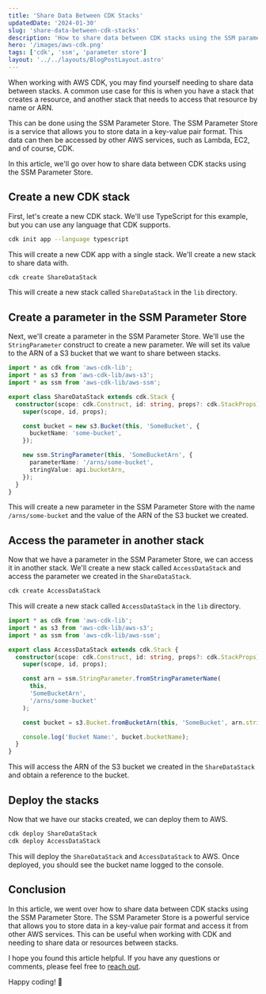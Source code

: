 ```yaml
---
title: 'Share Data Between CDK Stacks'
updatedDate: '2024-01-30'
slug: 'share-data-between-cdk-stacks'
description: 'How to share data between CDK stacks using the SSM parameter store.'
hero: '/images/aws-cdk.png'
tags: ['cdk', 'ssm', 'parameter store']
layout: '../../layouts/BlogPostLayout.astro'
---
```


When working with AWS CDK, you may find yourself needing to share data between stacks. A common use case for this is when you have a stack that creates a resource, and another stack that needs to access that resource by name or ARN.

This can be done using the SSM Parameter Store. The SSM Parameter Store is a service that allows you to store data in a key-value pair format. This data can then be accessed by other AWS services, such as Lambda, EC2, and of course, CDK.

In this article, we'll go over how to share data between CDK stacks using the SSM Parameter Store.

## Create a new CDK stack

First, let's create a new CDK stack. We'll use TypeScript for this example, but you can use any language that CDK supports.

```bash
cdk init app --language typescript
```

This will create a new CDK app with a single stack. We'll create a new stack to share data with.

```bash
cdk create ShareDataStack
```

This will create a new stack called `ShareDataStack` in the `lib` directory.

## Create a parameter in the SSM Parameter Store

Next, we'll create a parameter in the SSM Parameter Store. We'll use the `StringParameter` construct to create a new parameter. We will set its value to the ARN of a S3 bucket that we want to share between stacks.

```typescript
import * as cdk from 'aws-cdk-lib';
import * as s3 from 'aws-cdk-lib/aws-s3';
import * as ssm from 'aws-cdk-lib/aws-ssm';

export class ShareDataStack extends cdk.Stack {
  constructor(scope: cdk.Construct, id: string, props?: cdk.StackProps) {
    super(scope, id, props);

    const bucket = new s3.Bucket(this, 'SomeBucket', {
      bucketName: 'some-bucket',
    });

    new ssm.StringParameter(this, 'SomeBucketArn', {
      parameterName: '/arns/some-bucket',
      stringValue: api.bucketArn,
    });
  }
}
```

This will create a new parameter in the SSM Parameter Store with the name `/arns/some-bucket` and the value of the ARN of the S3 bucket we created.

## Access the parameter in another stack

Now that we have a parameter in the SSM Parameter Store, we can access it in another stack. We'll create a new stack called `AccessDataStack` and access the parameter we created in the `ShareDataStack`.

```bash
cdk create AccessDataStack
```

This will create a new stack called `AccessDataStack` in the `lib` directory.

```typescript
import * as cdk from 'aws-cdk-lib';
import * as s3 from 'aws-cdk-lib/aws-s3';
import * as ssm from 'aws-cdk-lib/aws-ssm';

export class AccessDataStack extends cdk.Stack {
  constructor(scope: cdk.Construct, id: string, props?: cdk.StackProps) {
    super(scope, id, props);

    const arn = ssm.StringParameter.fromStringParameterName(
      this,
      'SomeBucketArn',
      '/arns/some-bucket'
    );

    const bucket = s3.Bucket.fromBucketArn(this, 'SomeBucket', arn.stringValue);

    console.log('Bucket Name:', bucket.bucketName);
  }
}
```

This will access the ARN of the S3 bucket we created in the `ShareDataStack` and obtain a reference to the bucket.

## Deploy the stacks

Now that we have our stacks created, we can deploy them to AWS.

```bash
cdk deploy ShareDataStack
cdk deploy AccessDataStack
```

This will deploy the `ShareDataStack` and `AccessDataStack` to AWS. Once deployed, you should see the bucket name logged to the console.

## Conclusion

In this article, we went over how to share data between CDK stacks using the SSM Parameter Store. The SSM Parameter Store is a powerful service that allows you to store data in a key-value pair format and access it from other AWS services. This can be useful when working with CDK and needing to share data or resources between stacks.

I hope you found this article helpful. If you have any questions or comments, please feel free to [reach out](mailto:scott@whitebirch.io).

Happy coding! 🚀
